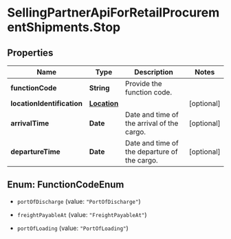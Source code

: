 # SellingPartnerApiForRetailProcurementShipments.Stop

## Properties
Name | Type | Description | Notes
------------ | ------------- | ------------- | -------------
**functionCode** | **String** | Provide the function code. | 
**locationIdentification** | [**Location**](Location.md) |  | [optional] 
**arrivalTime** | **Date** | Date and time of the arrival of the cargo. | [optional] 
**departureTime** | **Date** | Date and time of the departure of the cargo. | [optional] 


<a name="FunctionCodeEnum"></a>
## Enum: FunctionCodeEnum


* `portOfDischarge` (value: `"PortOfDischarge"`)

* `freightPayableAt` (value: `"FreightPayableAt"`)

* `portOfLoading` (value: `"PortOfLoading"`)




